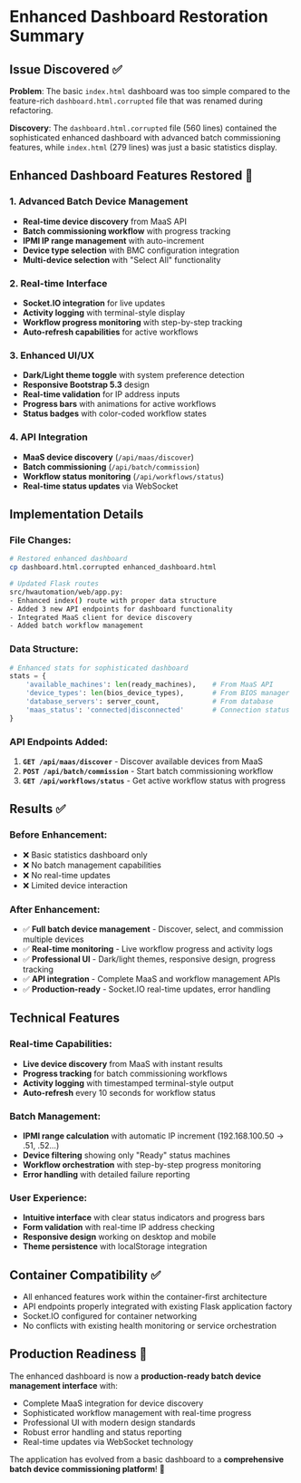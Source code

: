 # Enhanced Dashboard Restoration Summary

## Issue Discovered ✅
**Problem**: The basic `index.html` dashboard was too simple compared to the feature-rich `dashboard.html.corrupted` file that was renamed during refactoring.

**Discovery**: The `dashboard.html.corrupted` file (560 lines) contained the sophisticated enhanced dashboard with advanced batch commissioning features, while `index.html` (279 lines) was just a basic statistics display.

## Enhanced Dashboard Features Restored 🚀

### **1. Advanced Batch Device Management**
- **Real-time device discovery** from MaaS API
- **Batch commissioning workflow** with progress tracking
- **IPMI IP range management** with auto-increment
- **Device type selection** with BMC configuration integration
- **Multi-device selection** with "Select All" functionality

### **2. Real-time Interface**
- **Socket.IO integration** for live updates
- **Activity logging** with terminal-style display
- **Workflow progress monitoring** with step-by-step tracking
- **Auto-refresh capabilities** for active workflows

### **3. Enhanced UI/UX**
- **Dark/Light theme toggle** with system preference detection
- **Responsive Bootstrap 5.3** design
- **Real-time validation** for IP address inputs
- **Progress bars** with animations for active workflows
- **Status badges** with color-coded workflow states

### **4. API Integration**
- **MaaS device discovery** (`/api/maas/discover`)
- **Batch commissioning** (`/api/batch/commission`)
- **Workflow status monitoring** (`/api/workflows/status`)
- **Real-time status updates** via WebSocket

## Implementation Details

### **File Changes:**
```bash
# Restored enhanced dashboard
cp dashboard.html.corrupted enhanced_dashboard.html

# Updated Flask routes
src/hwautomation/web/app.py:
- Enhanced index() route with proper data structure
- Added 3 new API endpoints for dashboard functionality
- Integrated MaaS client for device discovery
- Added batch workflow management
```

### **Data Structure:**
```python
# Enhanced stats for sophisticated dashboard
stats = {
    'available_machines': len(ready_machines),    # From MaaS API
    'device_types': len(bios_device_types),       # From BIOS manager
    'database_servers': server_count,             # From database
    'maas_status': 'connected|disconnected'       # Connection status
}
```

### **API Endpoints Added:**
1. **`GET /api/maas/discover`** - Discover available devices from MaaS
2. **`POST /api/batch/commission`** - Start batch commissioning workflow
3. **`GET /api/workflows/status`** - Get active workflow status with progress

## Results ✅

### **Before Enhancement:**
- ❌ Basic statistics dashboard only
- ❌ No batch management capabilities
- ❌ No real-time updates
- ❌ Limited device interaction

### **After Enhancement:**
- ✅ **Full batch device management** - Discover, select, and commission multiple devices
- ✅ **Real-time monitoring** - Live workflow progress and activity logs
- ✅ **Professional UI** - Dark/light themes, responsive design, progress tracking
- ✅ **API integration** - Complete MaaS and workflow management APIs
- ✅ **Production-ready** - Socket.IO real-time updates, error handling

## Technical Features

### **Real-time Capabilities:**
- **Live device discovery** from MaaS with instant results
- **Progress tracking** for batch commissioning workflows
- **Activity logging** with timestamped terminal-style output
- **Auto-refresh** every 10 seconds for workflow status

### **Batch Management:**
- **IPMI range calculation** with automatic IP increment (192.168.100.50 → .51, .52...)
- **Device filtering** showing only "Ready" status machines
- **Workflow orchestration** with step-by-step progress monitoring
- **Error handling** with detailed failure reporting

### **User Experience:**
- **Intuitive interface** with clear status indicators and progress bars
- **Form validation** with real-time IP address checking
- **Responsive design** working on desktop and mobile
- **Theme persistence** with localStorage integration

## Container Compatibility ✅
- All enhanced features work within the container-first architecture
- API endpoints properly integrated with existing Flask application factory
- Socket.IO configured for container networking
- No conflicts with existing health monitoring or service orchestration

## Production Readiness 🚀
The enhanced dashboard is now a **production-ready batch device management interface** with:
- Complete MaaS integration for device discovery
- Sophisticated workflow management with real-time progress
- Professional UI with modern design standards
- Robust error handling and status reporting
- Real-time updates via WebSocket technology

The application has evolved from a basic dashboard to a **comprehensive batch device commissioning platform**! 🎉
